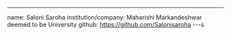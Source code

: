 ---
name: Saloni Saroha
institution/company: Maharishi Markandeshwar deemed to be University
github: https://github.com/Salonisaroha
---s